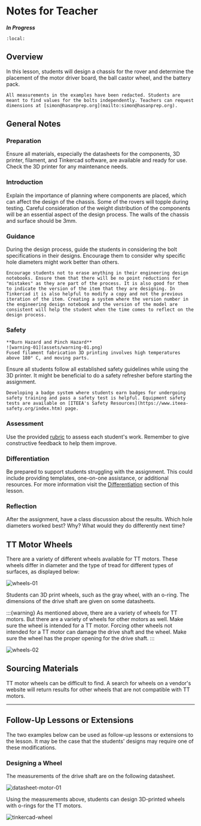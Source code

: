 # Notes for Teacher 

***In Progress***

```{contents}
:local:
```

## Overview

In this lesson, students will design a chassis for the rover and determine the placement of the motor driver board, the ball castor wheel, and the battery pack.

```{attention}
All measurements in the examples have been redacted. Students are meant to find values for the bolts independently. Teachers can request dimensions at [simon@hasanprep.org](mailto:simon@hasanprep.org). 
```

## General Notes

### Preparation

Ensure all materials, especially the datasheets for the components, 3D printer, filament, and Tinkercad software, are available and ready for use. Check the 3D printer for any maintenance needs. 

### Introduction

Explain the importance of planning where components are placed, which can affect the design of the chassis. Some of the rovers will topple during testing. Careful consideration of the weight distribution of the components will be an essential aspect of the design process. The walls of the chassis and surface should be 3mm.

### Guidance

During the design process, guide the students in considering the bolt specifications in their designs. Encourage them to consider why specific hole diameters might work better than others. 

```{tip}
Encourage students not to erase anything in their engineering design notebooks. Ensure them that there will be no point reductions for "mistakes" as they are part of the process. It is also good for them to indicate the version of the item that they are designing. In Tinkercad it is also helpful to modify a copy and not the previous iteration of the item. Creating a system where the version number in the engineering design notebook and the version of the model are consistent will help the student when the time comes to reflect on the design process.
```

### Safety

```{warning}
**Burn Hazard and Pinch Hazard**
![warning-01](assets/warning-01.png)
Fused filament fabrication 3D printing involves high temperatures above 180° C, and moving parts.
```

Ensure all students follow all established safety guidelines while using the 3D printer.  It might be beneficial to do a safety refresher before starting the assignment. 

```{tip}
Developing a badge system where students earn badges for undergoing safety training and pass a safety test is helpful. Equipment safety tests are available on [ITEEA's Safety Resources](https://www.iteea-safety.org/index.htm) page. 
```

### Assessment

Use the provided [rubric](../assessment/assessment-03.md) to assess each student's work. Remember to give constructive feedback to help them improve. 


### Differentiation

Be prepared to support students struggling with the assignment. This could include providing templates, one-on-one assistance, or additional resources. For more information visit the [Differentiation](../differentiation/differentiation-03.md) section of this lesson.

### Reflection
After the assignment, have a class discussion about the results. Which hole diameters worked best? Why? What would they do differently next time? 

## TT Motor Wheels

There are a variety of different wheels available for TT motors. These wheels differ in diameter and the type of tread for different types of surfaces, as displayed below:

![wheels-01](assets/wheels-01.png)

Students can 3D print wheels, such as the gray wheel, with an o-ring. The dimensions of the drive shaft are given on some datasheets.

:::{warning}
As mentioned above, there are a variety of wheels for TT motors. But there are a variety of wheels for other motors as well. Make sure the wheel is intended for a TT motor. Forcing other wheels not intended for a TT motor can damage the drive shaft and the wheel. Make sure the wheel has the proper opening for the drive shaft.
:::

![wheels-02](assets/wheels-02.png)





## Sourcing Materials

TT motor wheels can be difficult to find. A search for wheels on a vendor's website will return results for other wheels that are not compatible with TT motors. 

---

## Follow-Up Lessons or Extensions

The two examples below can be used as follow-up lessons or extensions to the lesson. It may be the case that the students' designs may require one of these modifications.

### Designing a Wheel

The measurements of the drive shaft are on the following datasheet.

![datasheet-motor-01](assets/datasheet-motor-01.jpg)

Using the measurements above, students can design 3D-printed wheels with o-rings for the TT motors.

![tinkercad-wheel](assets/tinkercad-wheel.jpg)
